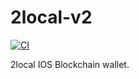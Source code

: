 # 2local-v2
[![CI](https://github.com/2local/IOSWallet/actions/workflows/ci.yml/badge.svg)](https://github.com/2local/IOSWallet/actions/workflows/ci.yml)

2local IOS Blockchain wallet.
